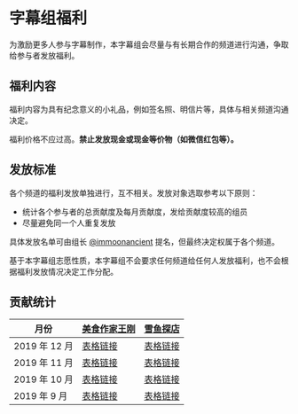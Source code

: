 # 字幕组福利

为激励更多人参与字幕制作，本字幕组会尽量与有长期合作的频道进行沟通，争取给参与者发放福利。

## 福利内容

福利内容为具有纪念意义的小礼品，例如签名照、明信片等，具体与相关频道沟通决定。

福利价格不应过高。**禁止发放现金或现金等价物（如微信红包等）。**

## 发放标准

各个频道的福利发放单独进行，互不相关。发放对象选取参考以下原则：
- 统计各个参与者的总贡献度及每月贡献度，发给贡献度较高的组员
- 尽量避免同一个人重复发放

具体发放名单可由组长 [@immoonancient](https://github.com/immoonancient) 提名，但最终决定权属于各个频道。

基于本字幕组志愿性质，本字幕组不会要求任何频道给任何人发放福利，也不会根据福利发放情况决定工作分配。

## 贡献统计

| 月份 | [美食作家王刚](https://www.youtube.com/channel/UCg0m_Ah8P_MQbnn77-vYnYw) | [雪鱼探店](https://www.youtube.com/channel/UCwUFx_z61wqMV8zTUVDNV1w) |
| ----- | ---------- | --------|
| 2019 年 12 月 | [表格链接](wang-gang/201912.md) | [表格链接](xue-yu/201912.md) |
| 2019 年 11 月 | [表格链接](wang-gang/201911.md) | [表格链接](xue-yu/201911.md) |
| 2019 年 10 月 | [表格链接](wang-gang/201910.md) | [表格链接](xue-yu/201910.md) |
| 2019 年 9 月 | [表格链接](wang-gang/201909.md) | [表格链接](xue-yu/201909.md) |
